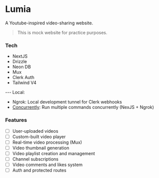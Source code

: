 # Lumia

A Youtube-inspired video-sharing website.

> This is mock website for practice purposes.

### Tech

- NextJS
- Drizzle
- Neon DB
- Mux
- Clerk Auth
- Tailwind V4

--- Local:

- Ngrok: Local development tunnel for Clerk webhooks
- [Concurrently](https://github.com/open-cli-tools/concurrently): Run multiple commands concurrently (NexJS + Ngrok)

### Features

- [ ] User-uploaded videos
- [ ] Custom-built video player
- [ ] Real-time video processing (Mux)
- [ ] Video thumbnail generation
- [ ] Video playlist creation and management
- [ ] Channel subscriptions
- [ ] Video comments and likes system
- [ ] Auth and protected routes
